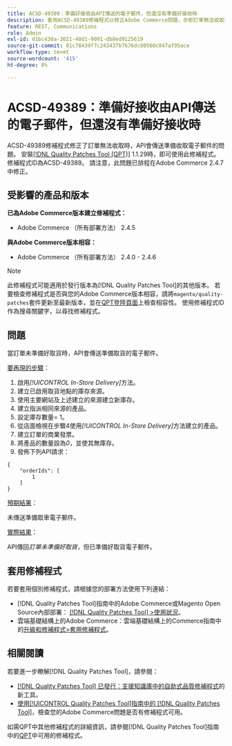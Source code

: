 ```yaml
---
title: ACSD-49389：準備好接收由API傳送的電子郵件，但還沒有準備好接收時
description: 套用ACSD-49389修補程式以修正Adobe Commerce問題，亦即訂單無法收取時，API會傳送已準備好收取的電子郵件。
feature: REST, Communications
role: Admin
exl-id: d1bc430a-3021-40d1-9091-db8ed9125619
source-git-commit: 81c78439f7c243437b7b76dc80560c847af95ace
workflow-type: tm+mt
source-wordcount: '415'
ht-degree: 0%

---
```


# ACSD-49389：準備好接收由API傳送的電子郵件，但還沒有準備好接收時

ACSD-49389修補程式修正了訂單無法收取時，API會傳送準備收取電子郵件的問題。 安裝[[!DNL Quality Patches Tool (QPT)]](https://experienceleague.adobe.com/zh-hant/docs/commerce-knowledge-base/kb/announcements/commerce-announcements/magento-quality-patches-released-new-tool-to-self-serve-quality-patches) 1.1.29時，即可使用此修補程式。 修補程式ID為ACSD-49389。 請注意，此問題已排程在Adobe Commerce 2.4.7中修正。

## 受影響的產品和版本

**已為Adobe Commerce版本建立修補程式：**

* Adobe Commerce （所有部署方法） 2.4.5

**與Adobe Commerce版本相容：**

* Adobe Commerce （所有部署方法） 2.4.0 - 2.4.6

>[!NOTE]
>
>此修補程式可能適用於發行版本為[!DNL Quality Patches Tool]的其他版本。 若要檢查修補程式是否與您的Adobe Commerce版本相容，請將`magento/quality-patches`套件更新至最新版本，並在[QPT登陸頁面](https://experienceleague.adobe.com/tools/commerce-quality-patches/index.html?lang=zh-Hant)上檢查相容性。 使用修補程式ID作為搜尋關鍵字，以尋找修補程式。

## 問題

當訂單未準備好取貨時，API會傳送準備取貨的電子郵件。

<u>要再現的步驟</u>：

1. 啟用&#x200B;*[!UICONTROL In-Store Delivery]*&#x200B;方法。
1. 建立已啟用取貨地點的庫存來源。
1. 使用主要網站及上述建立的來源建立新庫存。
1. 建立指派相同來源的產品。
1. 設定庫存數量= 1。
1. 從店面檢視在步驟4使用&#x200B;*[!UICONTROL In-Store Delivery]*&#x200B;方法建立的產品。
1. 建立訂單的商業發票。
1. 將產品的數量設為&#x200B;*0*，並使其無庫存。
1. 發佈下列API請求：

```
{
    "orderIds": [
        1
    ]
}
```

<u>預期結果</u>：

未傳送準備取車電子郵件。

<u>實際結果</u>：

API傳回&#x200B;*訂單未準備好取貨*，但已準備好取貨電子郵件。

## 套用修補程式

若要套用個別修補程式，請根據您的部署方法使用下列連結：

* [!DNL Quality Patches Tool]指南中的Adobe Commerce或Magento Open Source內部部署： [[!DNL Quality Patches Tool] >使用狀況](/help/tools/quality-patches-tool/usage.md)。
* 雲端基礎結構上的Adobe Commerce：雲端基礎結構上的Commerce指南中的[升級和修補程式>套用修補程式](https://experienceleague.adobe.com/docs/commerce-cloud-service/user-guide/develop/upgrade/apply-patches.html?lang=zh-Hant)。

## 相關閱讀

若要進一步瞭解[!DNL Quality Patches Tool]，請參閱：

* [[!DNL Quality Patches Tool] 已發行：支援知識庫中的自助式品質修補程式](https://experienceleague.adobe.com/zh-hant/docs/commerce-knowledge-base/kb/announcements/commerce-announcements/magento-quality-patches-released-new-tool-to-self-serve-quality-patches)的新工具。
* [使用[!UICONTROL Quality Patches Tool]指南中的 [!DNL Quality Patches Tool]](/help/tools/quality-patches-tool/patches-available-in-qpt/check-patch-for-magento-issue-with-magento-quality-patches.md)，檢查您的Adobe Commerce問題是否有修補程式可用。


如需QPT中其他修補程式的詳細資訊，請參閱[!DNL Quality Patches Tool]指南中的[QPT](https://experienceleague.adobe.com/tools/commerce-quality-patches/index.html?lang=zh-Hant)中可用的修補程式。
